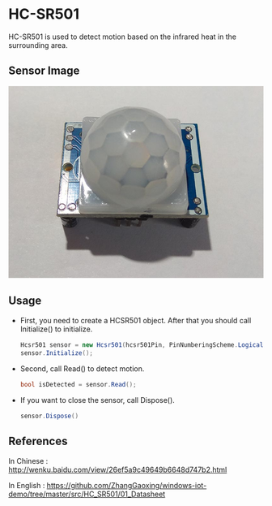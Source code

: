 # HC-SR501
HC-SR501 is used to detect motion based on the infrared heat in the surrounding area. 

## Sensor Image
![](sensor.jpg)

## Usage
* First, you need to create a HCSR501 object. After that you should call Initialize() to initialize.
    ```C#
    Hcsr501 sensor = new Hcsr501(hcsr501Pin, PinNumberingScheme.Logical);
    sensor.Initialize();
    ```

* Second, call Read() to detect motion.
    ```C#
    bool isDetected = sensor.Read();
    ```

* If you want to close the sensor, call Dispose().
    ```C#
    sensor.Dispose()
    ```

## References
In Chinese : http://wenku.baidu.com/view/26ef5a9c49649b6648d747b2.html

In English : https://github.com/ZhangGaoxing/windows-iot-demo/tree/master/src/HC_SR501/01_Datasheet

